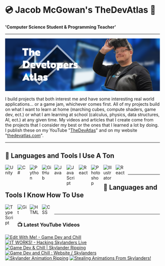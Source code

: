# 💿 Jacob McGowan's TheDevAtlas 💽

**'Computer Science Student & Programming Teacher'**

---

!["Banner"](/photos/banner.png)

I build projects that both interest me and have some interesting real world applications... or a game jam, whichever comes first. All of my projects build on what I want to learn at home (marching cubes, compute shaders, game dev, ect.) or what I am learning at school (calculus, physics, data structures, AI, ect.) at any given time. My videos and articles that I create come from the projects that I consider my best or the ones that I learned a lot by doing. I publish these on my YouTube "[TheDevAtlas](https://www.youtube.com/@thedevatlas)" and on my website "[thedevatlas.com](https://www.thedevatlas.com/)".

---

## 💾 Languages and Tools I Use A Ton

<img align="left" alt="Unity" width="30px" style="padding-right:10px;" src="https://cdn.jsdelivr.net/gh/devicons/devicon@latest/icons/unity/unity-original.svg" />
<img align="left" alt="C#" width="30px" style="padding-right:10px;" src="https://cdn.jsdelivr.net/gh/devicons/devicon@latest/icons/csharp/csharp-original.svg" />
<img align="left" alt="Python" width="30px" style="padding-right:10px;" src="https://cdn.jsdelivr.net/gh/devicons/devicon@latest/icons/python/python-original.svg" />
<img align="left" alt="GitHub" width="30px" style="padding-right:10px;" src="https://cdn.jsdelivr.net/gh/devicons/devicon/icons/github/github-original.svg" />
<img align="left" alt="Java" width="30px" style="padding-right:10px;" src="https://cdn.jsdelivr.net/gh/devicons/devicon/icons/java/java-original.svg"/>
<img align="left" alt="JavaScript" width="30px" style="padding-right:10px;" src="https://cdn.jsdelivr.net/gh/devicons/devicon/icons/javascript/javascript-plain.svg" />
<img align="left" alt="React" width="30px" style="padding-right:10px;" src="https://cdn.jsdelivr.net/gh/devicons/devicon/icons/react/react-original.svg" />
<img align="left" alt="Photoshop" width="30px" style="padding-right:10px;" src="https://cdn.jsdelivr.net/gh/devicons/devicon@latest/icons/photoshop/photoshop-original.svg" />
<img align="left" alt="Illustrator" width="30px" style="padding-right:10px;" src="https://cdn.jsdelivr.net/gh/devicons/devicon@latest/icons/illustrator/illustrator-plain.svg" />
<img align="left" alt="React" width="30px" style="padding-right:10px;" src="https://cdn.jsdelivr.net/gh/devicons/devicon@latest/icons/premierepro/premierepro-original.svg" />

<br />

---

## 🧠 Languages and Tools I Know How To Use

<img align="left" alt="TypeScript" width="30px" style="padding-right:10px;" src="https://cdn.jsdelivr.net/gh/devicons/devicon/icons/typescript/typescript-plain.svg" />
<img align="left" alt="Git" width="30px" style="padding-right:10px;" src="https://cdn.jsdelivr.net/gh/devicons/devicon/icons/git/git-original.svg" />
<img align="left" alt="HTML" width="30px" style="padding-right:10px;" src="https://cdn.jsdelivr.net/gh/devicons/devicon/icons/html5/html5-plain.svg" />
<img align="left" alt="CSS" width="30px" style="padding-right:10px;" src="https://cdn.jsdelivr.net/gh/devicons/devicon/icons/css3/css3-plain.svg" />

<br />

---

### 📺 Latest YouTube Videos

<!-- BEGIN YOUTUBE-CARDS -->
[![Edit With Me! - Game Dev and Chill](https://ytcards.demolab.com/?id=x9jCsU3QAmg&title=Edit+With+Me%21+-+Game+Dev+and+Chill&lang=en&timestamp=1725720963&background_color=%230d1117&title_color=%23ffffff&stats_color=%23dedede&max_title_lines=1&width=250&border_radius=5 "Edit With Me! - Game Dev and Chill")](https://www.youtube.com/watch?v=x9jCsU3QAmg)
[![IT WORKS! - Hacking Skylanders Live](https://ytcards.demolab.com/?id=S6uiZsaQzuM&title=IT+WORKS%21+-+Hacking+Skylanders+Live&lang=en&timestamp=1725547516&background_color=%230d1117&title_color=%23ffffff&stats_color=%23dedede&max_title_lines=1&width=250&border_radius=5 "IT WORKS! - Hacking Skylanders Live")](https://www.youtube.com/watch?v=S6uiZsaQzuM)
[![Game Dev & Chill | Skylander Ripping](https://ytcards.demolab.com/?id=eFG-ZVzlmn8&title=Game+Dev+%26+Chill+%7C+Skylander+Ripping&lang=en&timestamp=1725507421&background_color=%230d1117&title_color=%23ffffff&stats_color=%23dedede&max_title_lines=1&width=250&border_radius=5 "Game Dev & Chill | Skylander Ripping")](https://www.youtube.com/watch?v=eFG-ZVzlmn8)
[![Game Dev and Chill : Website / Skylanders](https://ytcards.demolab.com/?id=E6xcYmypA1g&title=Game+Dev+and+Chill+%3A+Website+%2F+Skylanders&lang=en&timestamp=1725449493&background_color=%230d1117&title_color=%23ffffff&stats_color=%23dedede&max_title_lines=1&width=250&border_radius=5 "Game Dev and Chill : Website / Skylanders")](https://www.youtube.com/watch?v=E6xcYmypA1g)
[![Skylander Animation Ripping](https://ytcards.demolab.com/?id=4rwD0s7ZQsE&title=Skylander+Animation+Ripping&lang=en&timestamp=1725303101&background_color=%230d1117&title_color=%23ffffff&stats_color=%23dedede&max_title_lines=1&width=250&border_radius=5 "Skylander Animation Ripping")](https://www.youtube.com/watch?v=4rwD0s7ZQsE)
[![Stealing Animations From Skylanders!](https://ytcards.demolab.com/?id=zrC4Q5g475M&title=Stealing+Animations+From+Skylanders%21&lang=en&timestamp=1725289390&background_color=%230d1117&title_color=%23ffffff&stats_color=%23dedede&max_title_lines=1&width=250&border_radius=5 "Stealing Animations From Skylanders!")](https://www.youtube.com/watch?v=zrC4Q5g475M)
<!-- END YOUTUBE-CARDS -->
#
